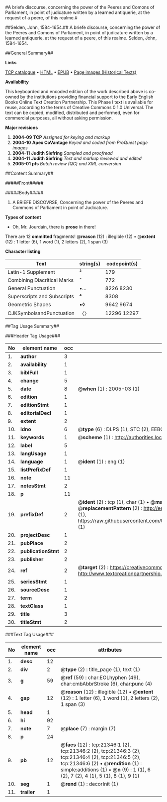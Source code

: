 #A briefe discourse, concerning the power of the Peeres and Comons of Parliament, in point of judicature written by a learned antiquerie, at the request of a peere, of this realme.#

##Selden, John, 1584-1654.##
A briefe discourse, concerning the power of the Peeres and Comons of Parliament, in point of judicature written by a learned antiquerie, at the request of a peere, of this realme.
Selden, John, 1584-1654.

##General Summary##

**Links**

[TCP catalogue](http://www.ota.ox.ac.uk/tcp/)  • 
[HTML](http://tei.it.ox.ac.uk/tcp/Texts-HTML/free/A11/A11864.html)  • 
[EPUB](http://tei.it.ox.ac.uk/tcp/Texts-EPUB/free/A11/A11864.epub) • 
[Page images (Historical Texts)](https://data.historicaltexts.jisc.ac.uk/view?pubId=eebo-24434513e&pageId=eebo-24434513e-21346-1)

**Availability**

This keyboarded and encoded edition of the
	       work described above is co-owned by the institutions
	       providing financial support to the Early English Books
	       Online Text Creation Partnership. This Phase I text is
	       available for reuse, according to the terms of Creative
	       Commons 0 1.0 Universal. The text can be copied,
	       modified, distributed and performed, even for
	       commercial purposes, all without asking permission.

**Major revisions**

1. __2004-09__ __TCP__ *Assigned for keying and markup*
1. __2004-10__ __Apex CoVantage__ *Keyed and coded from ProQuest page images*
1. __2004-11__ __Judith Siefring__ *Sampled and proofread*
1. __2004-11__ __Judith Siefring__ *Text and markup reviewed and edited*
1. __2005-01__ __pfs__ *Batch review (QC) and XML conversion*

##Content Summary##

#####Front#####

#####Body#####

1. A BRIEFE DISCOVRSE, Concerning the power of the Peeres and Commons of Parliament in point of Judicature.

**Types of content**

  * Oh, Mr. Jourdain, there is **prose** in there!

There are 12 **ommitted** fragments! 
 @__reason__ (12) : illegible (12)  •  @__extent__ (12) : 1 letter (6), 1 word (1), 2 letters (2), 1 span (3)

**Character listing**


|Text|string(s)|codepoint(s)|
|---|---|---|
|Latin-1 Supplement|³|179|
|Combining             Diacritical Marks|̄|772|
|General Punctuation|•…|8226 8230|
|Superscripts             and Subscripts|⁴|8308|
|Geometric Shapes|▪◊|9642 9674|
|CJKSymbolsandPunctuation|〈〉|12296 12297|

##Tag Usage Summary##

###Header Tag Usage###

|No|element name|occ|attributes|
|---|---|---|---|
|1.|__author__|3||
|2.|__availability__|1||
|3.|__biblFull__|1||
|4.|__change__|5||
|5.|__date__|8| @__when__ (1) : 2005-03 (1)|
|6.|__edition__|1||
|7.|__editionStmt__|1||
|8.|__editorialDecl__|1||
|9.|__extent__|2||
|10.|__idno__|6| @__type__ (6) : DLPS (1), STC (2), EEBO-CITATION (1), OCLC (1), VID (1)|
|11.|__keywords__|1| @__scheme__ (1) : http://authorities.loc.gov/ (1)|
|12.|__label__|5||
|13.|__langUsage__|1||
|14.|__language__|1| @__ident__ (1) : eng (1)|
|15.|__listPrefixDef__|1||
|16.|__note__|11||
|17.|__notesStmt__|2||
|18.|__p__|11||
|19.|__prefixDef__|2| @__ident__ (2) : tcp (1), char (1)  •  @__matchPattern__ (2) : ([0-9\-]+):([0-9IVX]+) (1), (.+) (1)  •  @__replacementPattern__ (2) : http://eebo.chadwyck.com/downloadtiff?vid=$1&page=$2 (1), https://raw.githubusercontent.com/textcreationpartnership/Texts/master/tcpchars.xml#$1 (1)|
|20.|__projectDesc__|1||
|21.|__pubPlace__|2||
|22.|__publicationStmt__|2||
|23.|__publisher__|2||
|24.|__ref__|2| @__target__ (2) : https://creativecommons.org/publicdomain/zero/1.0/ (1), http://www.textcreationpartnership.org/docs/. (1)|
|25.|__seriesStmt__|1||
|26.|__sourceDesc__|1||
|27.|__term__|2||
|28.|__textClass__|1||
|29.|__title__|3||
|30.|__titleStmt__|2||


###Text Tag Usage###

|No|element name|occ|attributes|
|---|---|---|---|
|1.|__desc__|12||
|2.|__div__|2| @__type__ (2) : title_page (1), text (1)|
|3.|__g__|59| @__ref__ (59) : char:EOLhyphen (49), char:cmbAbbrStroke (6), char:punc (4)|
|4.|__gap__|12| @__reason__ (12) : illegible (12)  •  @__extent__ (12) : 1 letter (6), 1 word (1), 2 letters (2), 1 span (3)|
|5.|__head__|1||
|6.|__hi__|92||
|7.|__note__|7| @__place__ (7) : margin (7)|
|8.|__p__|24||
|9.|__pb__|12| @__facs__ (12) : tcp:21346:1 (2), tcp:21346:2 (2), tcp:21346:3 (2), tcp:21346:4 (2), tcp:21346:5 (2), tcp:21346:6 (2)  •  @__rendition__ (1) : simple:additions (1)  •  @__n__ (9) : 1 (1), 6 (2), 7 (2), 4 (1), 5 (1), 8 (1), 9 (1)|
|10.|__seg__|1| @__rend__ (1) : decorInit (1)|
|11.|__trailer__|1||

